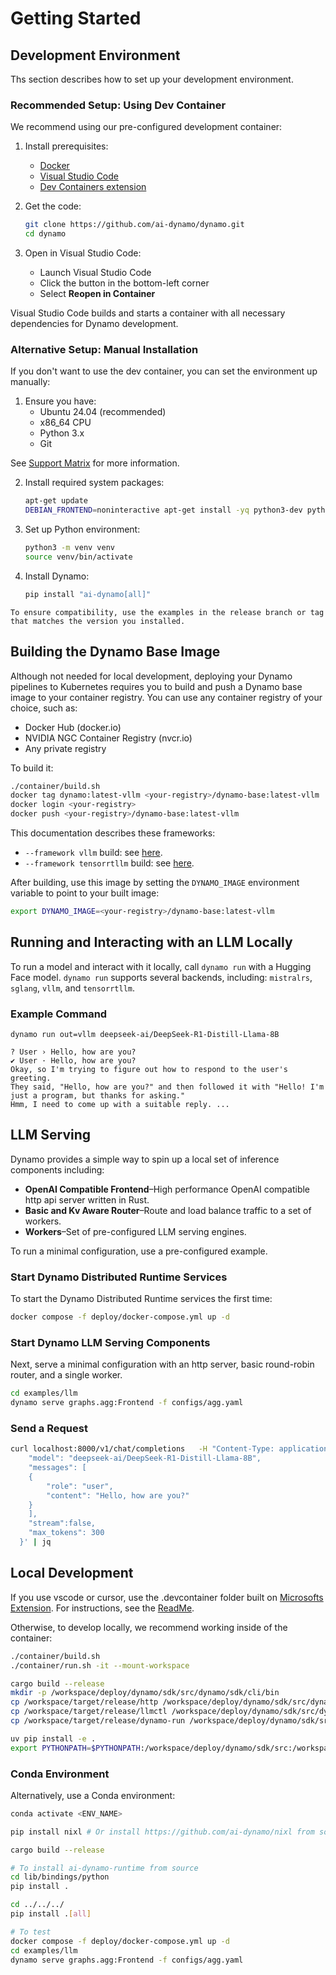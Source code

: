 <!--
SPDX-FileCopyrightText: Copyright (c) 2025 NVIDIA CORPORATION & AFFILIATES.
All rights reserved.
SPDX-License-Identifier: Apache-2.0

Licensed under the Apache License, Version 2.0 (the "License");
you may not use this file except in compliance with the License.
You may obtain a copy of the License at

http://www.apache.org/licenses/LICENSE-2.0

Unless required by applicable law or agreed to in writing, software
distributed under the License is distributed on an "AS IS" BASIS,
WITHOUT WARRANTIES OR CONDITIONS OF ANY KIND, either express or implied.
See the License for the specific language governing permissions and
limitations under the License.
-->

# Getting Started

## Development Environment

Ths section describes how to set up your development environment.

### Recommended Setup: Using Dev Container

We recommend using our pre-configured development container:

1. Install prerequisites:
   * [Docker](https://www.docker.com/products/docker-desktop)
   * [Visual Studio Code](https://code.visualstudio.com/)
   * [Dev Containers extension](https://marketplace.visualstudio.com/items?itemName=ms-vscode-remote.remote-containers)

2. Get the code:
   ```bash
   git clone https://github.com/ai-dynamo/dynamo.git
   cd dynamo
   ```

3. Open in Visual Studio Code:
   * Launch Visual Studio Code
   * Click the button in the bottom-left corner
   * Select **Reopen in Container**

Visual Studio Code builds and starts a container with all necessary dependencies for Dynamo development.

### Alternative Setup: Manual Installation

If you don't want to use the dev container, you can set the environment up manually:

1. Ensure you have:
   * Ubuntu 24.04 (recommended)
   * x86_64 CPU
   * Python 3.x
   * Git

See [Support Matrix](support_matrix.md) for more information.

2. Install required system packages:
   ```bash
   apt-get update
   DEBIAN_FRONTEND=noninteractive apt-get install -yq python3-dev python3-pip python3-venv libucx0
   ```

3. Set up Python environment:
   ```bash
   python3 -m venv venv
   source venv/bin/activate
   ```

4. Install Dynamo:
   ```bash
   pip install "ai-dynamo[all]"
   ```

```{note}
To ensure compatibility, use the examples in the release branch or tag that matches the version you installed.
```

## Building the Dynamo Base Image

Although not needed for local development, deploying your Dynamo pipelines to Kubernetes requires you to build and push a Dynamo base image to your container registry. You can use any container registry of your choice, such as:
- Docker Hub (docker.io)
- NVIDIA NGC Container Registry (nvcr.io)
- Any private registry

To build it:

```bash
./container/build.sh
docker tag dynamo:latest-vllm <your-registry>/dynamo-base:latest-vllm
docker login <your-registry>
docker push <your-registry>/dynamo-base:latest-vllm
```

This documentation describes these frameworks:
- `--framework vllm` build: see [here](examples/llm_deployment.md).
- `--framework tensorrtllm` build: see [here](examples/trtllm.md).

After building, use this image by setting the `DYNAMO_IMAGE` environment variable to point to your built image:
```bash
export DYNAMO_IMAGE=<your-registry>/dynamo-base:latest-vllm
```

## Running and Interacting with an LLM Locally

To run a model and interact with it locally, call `dynamo run` with a Hugging Face model. `dynamo run` supports several backends, including: `mistralrs`, `sglang`, `vllm`, and `tensorrtllm`.

### Example Command

```
dynamo run out=vllm deepseek-ai/DeepSeek-R1-Distill-Llama-8B
```

```
? User › Hello, how are you?
✔ User · Hello, how are you?
Okay, so I'm trying to figure out how to respond to the user's greeting.
They said, "Hello, how are you?" and then followed it with "Hello! I'm just a program, but thanks for asking."
Hmm, I need to come up with a suitable reply. ...
```

## LLM Serving

Dynamo provides a simple way to spin up a local set of inference components including:

- **OpenAI Compatible Frontend**–High performance OpenAI compatible http api server written in Rust.
- **Basic and Kv Aware Router**–Route and load balance traffic to a set of workers.
- **Workers**–Set of pre-configured LLM serving engines.

To run a minimal configuration, use a pre-configured example.

### Start Dynamo Distributed Runtime Services

To start the Dynamo Distributed Runtime services the first time:

```bash
docker compose -f deploy/docker-compose.yml up -d
```
### Start Dynamo LLM Serving Components

Next, serve a minimal configuration with an http server, basic
round-robin router, and a single worker.

```bash
cd examples/llm
dynamo serve graphs.agg:Frontend -f configs/agg.yaml
```

### Send a Request

```bash
curl localhost:8000/v1/chat/completions   -H "Content-Type: application/json"   -d '{
    "model": "deepseek-ai/DeepSeek-R1-Distill-Llama-8B",
    "messages": [
    {
        "role": "user",
        "content": "Hello, how are you?"
    }
    ],
    "stream":false,
    "max_tokens": 300
  }' | jq
```

## Local Development

If you use vscode or cursor, use the .devcontainer folder built on [Microsofts Extension](https://code.visualstudio.com/docs/devcontainers/containers). For instructions, see the [ReadMe](https://github.com/ai-dynamo/dynamo/blob/main/.devcontainer/README.md).

Otherwise, to develop locally, we recommend working inside of the container:

```bash
./container/build.sh
./container/run.sh -it --mount-workspace

cargo build --release
mkdir -p /workspace/deploy/dynamo/sdk/src/dynamo/sdk/cli/bin
cp /workspace/target/release/http /workspace/deploy/dynamo/sdk/src/dynamo/sdk/cli/bin
cp /workspace/target/release/llmctl /workspace/deploy/dynamo/sdk/src/dynamo/sdk/cli/bin
cp /workspace/target/release/dynamo-run /workspace/deploy/dynamo/sdk/src/dynamo/sdk/cli/bin

uv pip install -e .
export PYTHONPATH=$PYTHONPATH:/workspace/deploy/dynamo/sdk/src:/workspace/components/planner/src
```

### Conda Environment

Alternatively, use a Conda environment:

```bash
conda activate <ENV_NAME>

pip install nixl # Or install https://github.com/ai-dynamo/nixl from source

cargo build --release

# To install ai-dynamo-runtime from source
cd lib/bindings/python
pip install .

cd ../../../
pip install .[all]

# To test
docker compose -f deploy/docker-compose.yml up -d
cd examples/llm
dynamo serve graphs.agg:Frontend -f configs/agg.yaml
```


